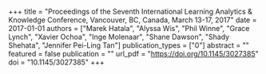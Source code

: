 +++
title = "Proceedings of the Seventh International Learning Analytics & Knowledge Conference, Vancouver, BC, Canada, March 13-17, 2017"
date = 2017-01-01
authors = ["Marek Hatala", "Alyssa Wis", "Phil Winne", "Grace Lynch", "Xavier Ochoa", "Inge Molenaar", "Shane Dawson", "Shady Shehata", "Jennifer Pei-Ling Tan"]
publication_types = ["0"]
abstract = ""
featured = false
publication = ""
url_pdf = "https://doi.org/10.1145/3027385"
doi = "10.1145/3027385"
+++

